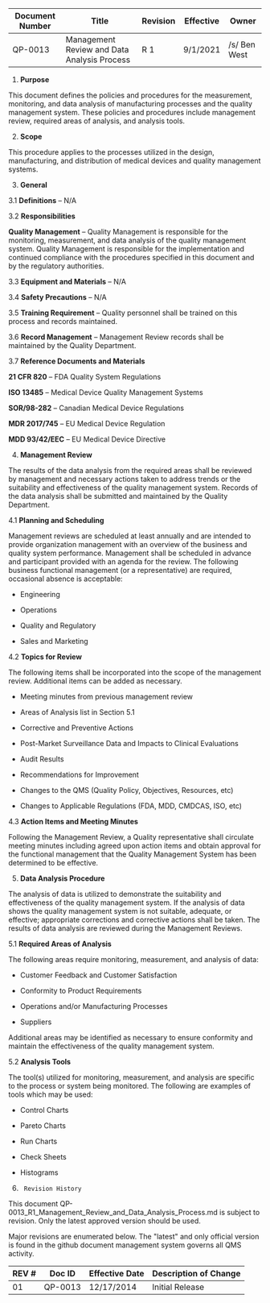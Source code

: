 Document Number|Title|Revision|Effective|Owner
---------------|-------------------------------------|---|----|-----
QP-0013|Management Review and Data Analysis Process|R 1|9/1/2021|/s/ Ben West

1.  **Purpose**

 This document defines the policies and procedures for the measurement,
 monitoring, and data analysis of manufacturing processes and the
 quality management system. These policies and procedures include
 management review, required areas of analysis, and analysis tools.

2.  **Scope**

 This procedure applies to the processes utilized in the design,
 manufacturing, and distribution of medical devices and quality
 management systems.

3.  **General**

3.1  **Definitions** – N/A

3.2  **Responsibilities**

 **Quality Management** – Quality Management is responsible for the
 monitoring, measurement, and data analysis of the quality management
 system. Quality Management is responsible for the implementation and
 continued compliance with the procedures specified in this document
 and by the regulatory authorities.

3.3  **Equipment and Materials** – N/A

3.4  **Safety Precautions** – N/A

3.5  **Training Requirement** – Quality personnel shall be trained on
     this process and records maintained.

3.6  **Record Management** – Management Review records shall be
     maintained by the Quality Department.

3.7  **Reference Documents and Materials**

 **21 CFR 820** – FDA Quality System Regulations

 **ISO 13485** – Medical Device Quality Management Systems

 **SOR/98-282** – Canadian Medical Device Regulations

 **MDR 2017/745** – EU Medical Device Regulation

 **MDD 93/42/EEC** – EU Medical Device Directive

4.  **Management Review**

 The results of the data analysis from the required areas shall be
 reviewed by management and necessary actions taken to address trends
 or the suitability and effectiveness of the quality management system.
 Records of the data analysis shall be submitted and maintained by the
 Quality Department.

4.1  **Planning and Scheduling**

 Management reviews are scheduled at least annually and are intended to
 provide organization management with an overview of the business and
 quality system performance. Management shall be scheduled in advance
 and participant provided with an agenda for the review. The following
 business functional management (or a representative) are required,
 occasional absence is acceptable:

-   Engineering

-   Operations

-   Quality and Regulatory

-   Sales and Marketing

4.2  **Topics for Review**

 The following items shall be incorporated into the scope of the
 management review. Additional items can be added as necessary.

-   Meeting minutes from previous management review

-   Areas of Analysis list in Section 5.1

-   Corrective and Preventive Actions

-   Post-Market Surveillance Data and Impacts to Clinical Evaluations

-   Audit Results

-   Recommendations for Improvement

-   Changes to the QMS (Quality Policy, Objectives, Resources, etc)

-   Changes to Applicable Regulations (FDA, MDD, CMDCAS, ISO, etc)

4.3  **Action Items and Meeting Minutes**

 Following the Management Review, a Quality representative shall
 circulate meeting minutes including agreed upon action items and
 obtain approval for the functional management that the Quality
 Management System has been determined to be effective.

5.  **Data Analysis Procedure**

 The analysis of data is utilized to demonstrate the suitability and
 effectiveness of the quality management system. If the analysis of
 data shows the quality management system is not suitable, adequate, or
 effective; appropriate corrections and corrective actions shall be
 taken. The results of data analysis are reviewed during the Management
 Reviews.

5.1  **Required Areas of Analysis**

 The following areas require monitoring, measurement, and analysis of
 data:

-   Customer Feedback and Customer Satisfaction

-   Conformity to Product Requirements

-   Operations and/or Manufacturing Processes

-   Suppliers

 Additional areas may be identified as necessary to ensure conformity
 and maintain the effectiveness of the quality management system.

5.2  **Analysis Tools**

 The tool(s) utilized for monitoring, measurement, and analysis are
 specific to the process or system being monitored. The following are
 examples of tools which may be used:

-   Control Charts

-   Pareto Charts

-   Run Charts

-   Check Sheets

-   Histograms


6.      Revision History

This document  QP-0013_R1_Management_Review_and_Data_Analysis_Process.md
is subject to revision. Only the latest approved version should be used.

Major revisions are enumerated below.
The "latest" and only official version is found in the github document management system governs all QMS activity.

REV #|Doc ID|Effective Date|Description of Change
-----|------|--------------|---------------------
01   | QP-0013|12/17/2014|Initial Release
